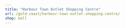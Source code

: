 ```yaml
---
title: "Harbour Town Outlet Shopping Centre"
url: /gold-coast/harbour-town-outlet-shopping-centre/
shop: mall
---
```

